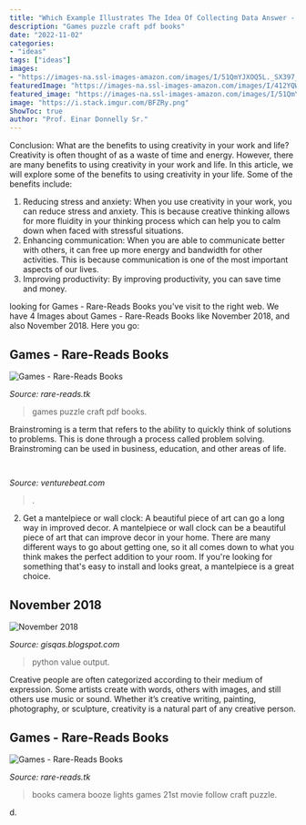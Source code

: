 ```yaml
---
title: "Which Example Illustrates The Idea Of Collecting Data Answer - Python Value Output"
description: "Games puzzle craft pdf books"
date: "2022-11-02"
categories:
- "ideas"
tags: ["ideas"]
images:
- "https://images-na.ssl-images-amazon.com/images/I/51QmYJXOQ5L._SX397_BO1,204,203,200_.jpg"
featuredImage: "https://images-na.ssl-images-amazon.com/images/I/412YQW8W8XL._SX290_BO1,204,203,200_.jpg"
featured_image: "https://images-na.ssl-images-amazon.com/images/I/51QmYJXOQ5L._SX397_BO1,204,203,200_.jpg"
image: "https://i.stack.imgur.com/BFZRy.png"
ShowToc: true
author: "Prof. Einar Donnelly Sr."
---
```



Conclusion: What are the benefits to using creativity in your work and life?
Creativity is often thought of as a waste of time and energy. However, there are many benefits to using creativity in your work and life. In this article, we will explore some of the benefits to using creativity in your life. Some of the benefits include: 
1) Reducing stress and anxiety: When you use creativity in your work, you can reduce stress and anxiety. This is because creative thinking allows for more fluidity in your thinking process which can help you to calm down when faced with stressful situations. 
2) Enhancing communication: When you are able to communicate better with others, it can free up more energy and bandwidth for other activities. This is because communication is one of the most important aspects of our lives. 
3) Improving productivity: By improving productivity, you can save time and money.

	

		
looking for Games - Rare-Reads Books you've visit to the right web. We have 4 Images about Games - Rare-Reads Books like November 2018,  and also November 2018. Here you go:
		
    
## Games - Rare-Reads Books

<img loading=lazy src="https://images-na.ssl-images-amazon.com/images/I/412YQW8W8XL._SX290_BO1,204,203,200_.jpg" onerror="this.onerror=null;this.src='https://tse1.mm.bing.net/th?id=OIP.CiIC3Wa4KTxU5_CXOtJq6QAAAA&amp;pid=15.1';" alt="Games - Rare-Reads Books">

_Source: rare-reads.tk_

>games puzzle craft pdf books. 

	

Brainstroming is a term that refers to the ability to quickly think of solutions to problems. This is done through a process called problem solving. Brainstroming can be used in business, education, and other areas of life.

    
## 

<img loading=lazy src="https://venturebeat.com/wp-content/uploads/2020/06/Esk_Product_Inclusion-Index.jpg?w=800" onerror="this.onerror=null;this.src='https://tse2.mm.bing.net/th?id=OIP.BQI-J6_74jyFUnmCtRtSngHaEL&amp;pid=15.1';" alt="">

_Source: venturebeat.com_

>. 

	

2. Get a mantelpiece or wall clock: A beautiful piece of art can go a long way in improved decor.
A mantelpiece or wall clock can be a beautiful piece of art that can improve decor in your home. There are many different ways to go about getting one, so it all comes down to what you think makes the perfect addition to your room. If you're looking for something that's easy to install and looks great, a mantelpiece is a great choice.

    
## November 2018

<img loading=lazy src="https://i.stack.imgur.com/BFZRy.png" onerror="this.onerror=null;this.src='https://tse4.mm.bing.net/th?id=OIP.4UwV5wjm4qELvw6u4o5JaAAAAA&amp;pid=15.1';" alt="November 2018">

_Source: gisqas.blogspot.com_

>python value output. 

	

Creative people are often categorized according to their medium of expression. Some artists create with words, others with images, and still others use music or sound. Whether it’s creative writing, painting, photography, or sculpture, creativity is a natural part of any creative person.

    
## Games - Rare-Reads Books

<img loading=lazy src="https://images-na.ssl-images-amazon.com/images/I/51QmYJXOQ5L._SX397_BO1,204,203,200_.jpg" onerror="this.onerror=null;this.src='https://tse1.mm.bing.net/th?id=OIP.bNbMSR_YEGqnymKSoz2zKgAAAA&amp;pid=15.1';" alt="Games - Rare-Reads Books">

_Source: rare-reads.tk_

>books camera booze lights games 21st movie follow craft puzzle. 

	

d.

